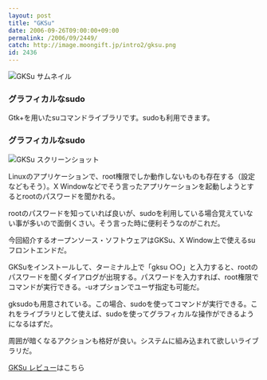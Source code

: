 ```yaml
---
layout: post
title: "GKSu"
date: 2006-09-26T09:00:00+09:00
permalink: /2006/09/2449/
catch: http://image.moongift.jp/intro2/gksu.png
id: 2436
---
```

 ![GKSu サムネイル](http://image.moongift.jp/intro2/gksu.t.png "GKSu サムネイル")
  

### グラフィカルなsudo
  
Gtk+を用いたsuコマンドライブラリです。sudoも利用できます。  
<!--more-->  

### グラフィカルなsudo
  

![GKSu スクリーンショット](http://image.moongift.jp/intro2/gksu.png "GKSu スクリーンショット")

  

Linuxのアプリケーションで、root権限でしか動作しないものも存在する（設定などもそう）。X Windowなどでそう言ったアプリケーションを起動しようとするとrootのパスワードを聞かれる。

  

rootのパスワードを知っていれば良いが、sudoを利用している場合覚えていない事が多いので面倒くさい。そう言った時に便利そうなのがこれだ。

  

今回紹介するオープンソース・ソフトウェアはGKSu、X Window上で使えるsuフロントエンドだ。

  

GKSuをインストールして、ターミナル上で「gksu ○○」と入力すると、rootのパスワードを聞くダイアログが出現する。パスワードを入力すれば、root権限でコマンドが実行できる。-uオプションでユーザ指定も可能だ。

  

gksudoも用意されている。この場合、sudoを使ってコマンドが実行できる。これをライブラリとして使えば、sudoを使ってグラフィカルな操作ができるようになるはずだ。

  

周囲が暗くなるアクションも格好が良い。システムに組み込まれて欲しいライブラリだ。

  

[GKSu レビュー](http://oss.moongift.jp/review/i-2451.html)はこちら


